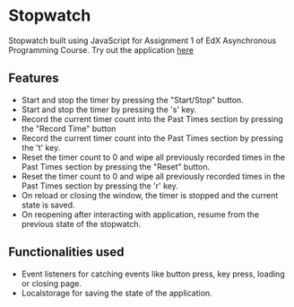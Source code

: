 # Stopwatch
Stopwatch built using JavaScript for Assignment 1 of EdX Asynchronous Programming Course. Try out the application [here](http://athena.nitc.ac.in/~nabhan_b160502cs/projects/Asynchronous-Programming-With-JS/Module-1/Assignment%201/)

## Features
* Start and stop the timer by pressing the "Start/Stop" button.
* Start and stop the timer by pressing the 's' key.
* Record the current timer count into the Past Times section by pressing the "Record Time" button
* Record the current timer count into the Past Times section by pressing the 't' key.
* Reset the timer count to 0 and wipe all previously recorded times in the Past Times section by pressing the "Reset" button.
* Reset the timer count to 0 and wipe all previously recorded times in the Past Times section by pressing the 'r' key.
* On reload or closing the window, the timer is stopped and the current state is saved.
* On reopening after interacting with application, resume from the previous state of the stopwatch.

## Functionalities used
* Event listeners for catching events like button press, key press, loading or closing page.
* Localstorage for saving the state of the application.
